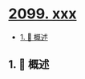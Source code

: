 # [2099. xxx](https://github.com/Tdahuyou/TNotes.leetcode/tree/main/notes/2099.%20xxx)

<!-- region:toc -->

- [1. 📝 概述](#1--概述)

<!-- endregion:toc -->

## 1. 📝 概述
